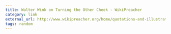 ```yaml
---
title: Walter Wink on Turning the Other Cheek - WikiPreacher
category: link
external_url: http://www.wikipreacher.org/home/quotations-and-illustrations/-p/peacemaking/walter-wink-on-turning-the-other-cheek
tags: random
---
```

